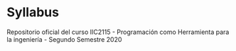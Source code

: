# Syllabus
Repositorio oficial del curso IIC2115 - Programación como Herramienta para la ingeniería - Segundo Semestre 2020

